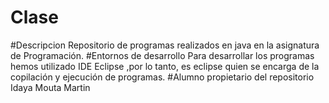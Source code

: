 # Clase
#Descripcion
Repositorio de programas realizados en java en la asignatura de Programación.
#Entornos de desarrollo
Para desarrollar los programas hemos utilizado IDE Eclipse ,por lo tanto,
es eclipse quien se encarga de la copilación y ejecución de programas.
#Alumno propietario del repositorio
Idaya Mouta Martin
